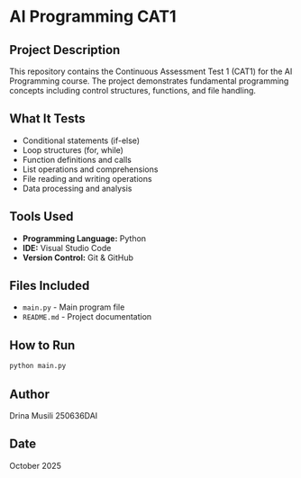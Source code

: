# AI Programming CAT1

## Project Description
This repository contains the Continuous Assessment Test 1 (CAT1) for the AI Programming course. The project demonstrates fundamental programming concepts including control structures, functions, and file handling.

## What It Tests
- Conditional statements (if-else)
- Loop structures (for, while)
- Function definitions and calls
- List operations and comprehensions
- File reading and writing operations
- Data processing and analysis

## Tools Used
- **Programming Language:** Python 
- **IDE:** Visual Studio Code
- **Version Control:** Git & GitHub

## Files Included
- `main.py` - Main program file
- `README.md` - Project documentation

## How to Run
```bash
python main.py
```

## Author
Drina Musili
250636DAI

## Date
October 2025
